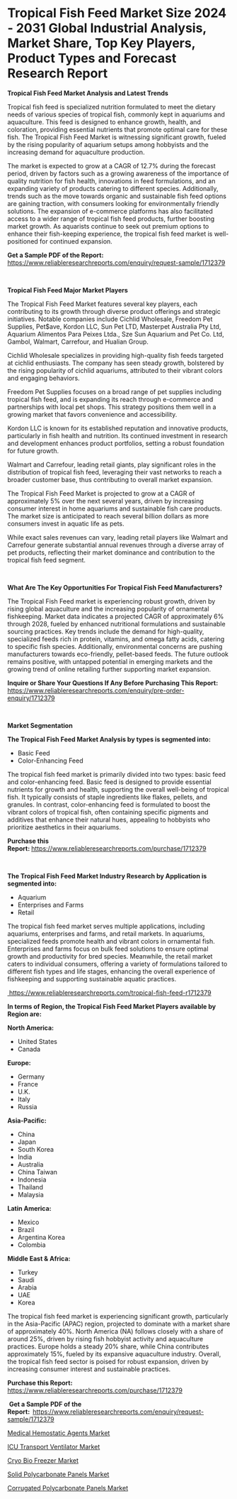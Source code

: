 <p><h1>Tropical Fish Feed Market Size 2024 - 2031 Global Industrial Analysis, Market Share, Top Key Players, Product Types and Forecast Research Report</h1></p><p><strong>Tropical Fish Feed Market Analysis and Latest Trends</strong></p>
<p><p>Tropical fish feed is specialized nutrition formulated to meet the dietary needs of various species of tropical fish, commonly kept in aquariums and aquaculture. This feed is designed to enhance growth, health, and coloration, providing essential nutrients that promote optimal care for these fish. The Tropical Fish Feed Market is witnessing significant growth, fueled by the rising popularity of aquarium setups among hobbyists and the increasing demand for aquaculture production.</p><p>The market is expected to grow at a CAGR of 12.7% during the forecast period, driven by factors such as a growing awareness of the importance of quality nutrition for fish health, innovations in feed formulations, and an expanding variety of products catering to different species. Additionally, trends such as the move towards organic and sustainable fish feed options are gaining traction, with consumers looking for environmentally friendly solutions. The expansion of e-commerce platforms has also facilitated access to a wider range of tropical fish feed products, further boosting market growth. As aquarists continue to seek out premium options to enhance their fish-keeping experience, the tropical fish feed market is well-positioned for continued expansion.</p></p>
<p><strong>Get a Sample PDF of the Report:&nbsp;</strong> <a href="https://www.reliableresearchreports.com/enquiry/request-sample/1712379?utm_campaign=7&utm_medium=2&utm_source=Github&utm_content=ia&utm_term=09112024&utm_id=tropical-fish-feed">https://www.reliableresearchreports.com/enquiry/request-sample/1712379</a></p>
<p>&nbsp;</p>
<p><strong>Tropical Fish Feed Major Market Players</strong></p>
<p><p>The Tropical Fish Feed Market features several key players, each contributing to its growth through diverse product offerings and strategic initiatives. Notable companies include Cichlid Wholesale, Freedom Pet Supplies, Pet$ave, Kordon LLC, Sun Pet LTD, Masterpet Australia Pty Ltd, Aquarium Alimentos Para Peixes Ltda., Sze Sun Aquarium and Pet Co. Ltd, Gambol, Walmart, Carrefour, and Hualian Group.</p><p>Cichlid Wholesale specializes in providing high-quality fish feeds targeted at cichlid enthusiasts. The company has seen steady growth, bolstered by the rising popularity of cichlid aquariums, attributed to their vibrant colors and engaging behaviors. </p><p>Freedom Pet Supplies focuses on a broad range of pet supplies including tropical fish feed, and is expanding its reach through e-commerce and partnerships with local pet shops. This strategy positions them well in a growing market that favors convenience and accessibility.</p><p>Kordon LLC is known for its established reputation and innovative products, particularly in fish health and nutrition. Its continued investment in research and development enhances product portfolios, setting a robust foundation for future growth.</p><p>Walmart and Carrefour, leading retail giants, play significant roles in the distribution of tropical fish feed, leveraging their vast networks to reach a broader customer base, thus contributing to overall market expansion.</p><p>The Tropical Fish Feed Market is projected to grow at a CAGR of approximately 5% over the next several years, driven by increasing consumer interest in home aquariums and sustainable fish care products. The market size is anticipated to reach several billion dollars as more consumers invest in aquatic life as pets.</p><p>While exact sales revenues can vary, leading retail players like Walmart and Carrefour generate substantial annual revenues through a diverse array of pet products, reflecting their market dominance and contribution to the tropical fish feed segment.</p></p>
<p>&nbsp;</p>
<p><strong>What Are The Key Opportunities For Tropical Fish Feed Manufacturers?</strong></p>
<p><p>The Tropical Fish Feed market is experiencing robust growth, driven by rising global aquaculture and the increasing popularity of ornamental fishkeeping. Market data indicates a projected CAGR of approximately 6% through 2028, fueled by enhanced nutritional formulations and sustainable sourcing practices. Key trends include the demand for high-quality, specialized feeds rich in protein, vitamins, and omega fatty acids, catering to specific fish species. Additionally, environmental concerns are pushing manufacturers towards eco-friendly, pellet-based feeds. The future outlook remains positive, with untapped potential in emerging markets and the growing trend of online retailing further supporting market expansion.</p></p>
<p><strong>Inquire or Share Your Questions If Any Before Purchasing This Report:</strong> <a href="https://www.reliableresearchreports.com/enquiry/pre-order-enquiry/1712379?utm_campaign=7&utm_medium=2&utm_source=Github&utm_content=ia&utm_term=09112024&utm_id=tropical-fish-feed">https://www.reliableresearchreports.com/enquiry/pre-order-enquiry/1712379</a></p>
<p>&nbsp;</p>
<p><strong>Market Segmentation</strong></p>
<p><strong>The Tropical Fish Feed Market Analysis by types is segmented into:</strong></p>
<p><ul><li>Basic Feed</li><li>Color-Enhancing Feed</li></ul></p>
<p><p>The tropical fish feed market is primarily divided into two types: basic feed and color-enhancing feed. Basic feed is designed to provide essential nutrients for growth and health, supporting the overall well-being of tropical fish. It typically consists of staple ingredients like flakes, pellets, and granules. In contrast, color-enhancing feed is formulated to boost the vibrant colors of tropical fish, often containing specific pigments and additives that enhance their natural hues, appealing to hobbyists who prioritize aesthetics in their aquariums.</p></p>
<p><strong>Purchase this Report:&nbsp;</strong><a href="https://www.reliableresearchreports.com/purchase/1712379?utm_campaign=7&utm_medium=2&utm_source=Github&utm_content=ia&utm_term=09112024&utm_id=tropical-fish-feed">https://www.reliableresearchreports.com/purchase/1712379</a></p>
<p>&nbsp;</p>
<p><strong>The Tropical Fish Feed Market Industry Research by Application is segmented into:</strong></p>
<p><ul><li>Aquarium</li><li>Enterprises and Farms</li><li>Retail</li></ul></p>
<p><p>The tropical fish feed market serves multiple applications, including aquariums, enterprises and farms, and retail markets. In aquariums, specialized feeds promote health and vibrant colors in ornamental fish. Enterprises and farms focus on bulk feed solutions to ensure optimal growth and productivity for bred species. Meanwhile, the retail market caters to individual consumers, offering a variety of formulations tailored to different fish types and life stages, enhancing the overall experience of fishkeeping and supporting sustainable aquatic practices.</p></p>
<p><a href="https://www.reliableresearchreports.com/tropical-fish-feed-r1712379?utm_campaign=7&utm_medium=2&utm_source=Github&utm_content=ia&utm_term=09112024&utm_id=tropical-fish-feed">&nbsp;https://www.reliableresearchreports.com/tropical-fish-feed-r1712379</a></p>
<p><strong>In terms of Region, the Tropical Fish Feed Market Players available by Region are:</strong></p>
<p>
    <p> <strong> North America: </strong>
        <ul>
            <li>United States</li>
            <li>Canada</li>
        </ul>
        </p> 
    <p> <strong> Europe: </strong>
        <ul>
            <li>Germany</li>
            <li>France</li>
            <li>U.K.</li>
            <li>Italy</li>
            <li>Russia</li>
        </ul>
        </p> 
    <p> <strong> Asia-Pacific: </strong>
        <ul>
            <li>China</li>
            <li>Japan</li>
            <li>South Korea</li>
            <li>India</li>
            <li>Australia</li>
            <li>China Taiwan</li>
            <li>Indonesia</li>
            <li>Thailand</li>
            <li>Malaysia</li>
        </ul>
        </p> 
    <p> <strong> Latin America: </strong>
        <ul>
            <li>Mexico</li>
            <li>Brazil</li>
            <li>Argentina Korea</li>
            <li>Colombia</li>
        </ul>
        </p> 
    <p> <strong> Middle East & Africa: </strong>
        <ul>
            <li>Turkey</li>
            <li>Saudi</li>
            <li>Arabia</li>
            <li>UAE</li>
            <li>Korea</li>
        </ul>
    </p>
    </p>
<p><p>The tropical fish feed market is experiencing significant growth, particularly in the Asia-Pacific (APAC) region, projected to dominate with a market share of approximately 40%. North America (NA) follows closely with a share of around 25%, driven by rising fish hobbyist activity and aquaculture practices. Europe holds a steady 20% share, while China contributes approximately 15%, fueled by its expansive aquaculture industry. Overall, the tropical fish feed sector is poised for robust expansion, driven by increasing consumer interest and sustainable practices.</p></p>
<p><strong>Purchase this Report: </strong><a href="https://www.reliableresearchreports.com/purchase/1712379?utm_campaign=7&utm_medium=2&utm_source=Github&utm_content=ia&utm_term=09112024&utm_id=tropical-fish-feed">https://www.reliableresearchreports.com/purchase/1712379</a></p>
<p>&nbsp;<strong>Get a Sample PDF of the Report:&nbsp;&nbsp;</strong><a href="https://www.reliableresearchreports.com/enquiry/request-sample/1712379?utm_campaign=7&utm_medium=2&utm_source=Github&utm_content=ia&utm_term=09112024&utm_id=tropical-fish-feed">https://www.reliableresearchreports.com/enquiry/request-sample/1712379</a></p>
<p><strong></strong></p>
<p><p><a href="https://issuu.com/reportprime-2/docs/medical-hemostatic-agents-market-si_99be98d99dc56d?utm_campaign=7&utm_medium=2&utm_source=Github&utm_content=ia&utm_term=09112024&utm_id=tropical-fish-feed">Medical Hemostatic Agents Market</a></p><p><a href="https://issuu.com/reportprime-2/docs/icu-transport-ventilator-market-siz_dc3548f4943a12?utm_campaign=7&utm_medium=2&utm_source=Github&utm_content=ia&utm_term=09112024&utm_id=tropical-fish-feed">ICU Transport Ventilator Market</a></p><p><a href="https://issuu.com/reportprime-2/docs/cryo-bio-freezer-market-size-2030.p_a49fc5118cd238?utm_campaign=7&utm_medium=2&utm_source=Github&utm_content=ia&utm_term=09112024&utm_id=tropical-fish-feed">Cryo Bio Freezer Market</a></p><p><a href="https://github.com/darientvns/Market-Research-Report-List-1/blob/main/solid-polycarbonate-panels-market.md?utm_campaign=7&utm_medium=2&utm_source=Github&utm_content=ia&utm_term=09112024&utm_id=tropical-fish-feed">Solid Polycarbonate Panels Market</a></p><p><a href="https://github.com/MelgarBasny/Market-Research-Report-List-1/blob/main/corrugated-polycarbonate-panels-market.md?utm_campaign=7&utm_medium=2&utm_source=Github&utm_content=ia&utm_term=09112024&utm_id=tropical-fish-feed">Corrugated Polycarbonate Panels Market</a></p></p>